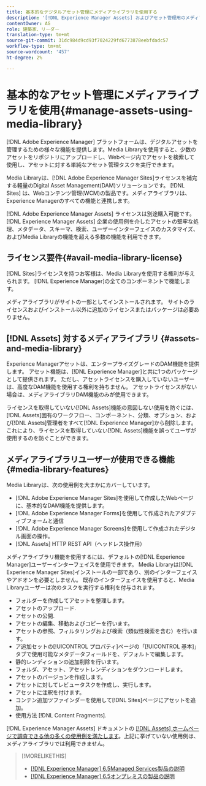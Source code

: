 ```yaml
---
title: 基本的なデジタルアセット管理にメディアライブラリを使用する
description: '[!DNL Experience Manager Assets] およびアセット管理用のメディアライブラリ。'
contentOwner: AG
role: 建築家、リーダー
translation-type: tm+mt
source-git-commit: 31dc984d9cd93f7024229fd6773878eebfdadc57
workflow-type: tm+mt
source-wordcount: '457'
ht-degree: 2%

---
```



<!--

Define Media Lib
Define req for it
Define use cases
Define what is not included

-->

# 基本的なアセット管理にメディアライブラリを使用{#manage-assets-using-media-library}

[!DNL Adobe Experience Manager] プラットフォームは、デジタルアセットを管理するための様々な機能を提供します。Media Libraryを使用すると、少数のアセットをリポジトリにアップロードし、Webページ内でアセットを検索して使用し、アセットに対する単純なアセット管理タスクを実行できます。

Media Libraryは、[!DNL Adobe Experience Manager Sites]ライセンスを補完する軽量のDigital Asset Management(DAM)ソリューションです。 [!DNL Sites] は、Webコンテンツ管理(WCM)の製品です。メディアライブラリは、Experience Managerのすべての機能と連携します。

[!DNL Adobe Experience Manager Assets] ライセンスは別途購入可能です。[!DNL Experience Manager Assets] 企業の使用例を介したアセットの堅牢な処理、メタデータ、スキーマ、検索、ユーザーインターフェイスのカスタマイズ、およびMedia Libraryの機能を超える多数の機能を利用できます。

## ライセンス要件{#avail-media-library-license}

[!DNL Sites]ライセンスを持つお客様は、Media Libraryを使用する権利が与えられます。 [!DNL Experience Manager]の全てのコンポーネントで機能します。

メディアライブラリがサイトの一部としてインストールされます。 サイトのライセンスおよびインストール以外に追加のライセンスまたはパッケージは必要ありません。

## [!DNL Assets] 対するメディアライブラリ  {#assets-and-media-library}

Experience Managerアセットは、エンタープライズグレードのDAM機能を提供します。 アセット機能は、[!DNL Experience Manager]と共に1つのパッケージとして提供されます。 ただし、アセットライセンスを購入していないユーザーは、高度なDAM機能を使用する権利を持ちません。 アセットライセンスがない場合は、メディアライブラリDAM機能のみが使用できます。

ライセンスを取得していない[!DNL Assets]機能の意図しない使用を防ぐには、[!DNL Assets]固有のワークフロー、コンポーネント、分類、オプション、および[!DNL Assets]管理者をすべて[!DNL Experience Manager]から削除します。 これにより、ライセンスを取得していない[!DNL Assets]機能を誤ってユーザが使用するのを防ぐことができます。

## メディアライブラリユーザーが使用できる機能{#media-library-features}

Media Libraryは、次の使用例を大まかにカバーしています。

* [!DNL Adobe Experience Manager Sites]を使用して作成したWebページに、基本的なDAM機能を提供します。
* [!DNL Adobe Experience Manager Forms]を使用して作成されたアダプティブフォームと通信
* [!DNL Adobe Experience Manager Screens]を使用して作成されたデジタル画面の操作。
* [!DNL Assets] HTTP REST API（ヘッドレス操作用）

<!-- TBD: Remove this after confirmation. May need to merge this list with the list provided by PMs.

* Basic metadata properties
* Tag management
* Version control
* Static renditions
* Projects, tasks, workflow authoring
* Activity stream (timeline)
* Query Builder (API)
* Marketing Cloud integration
* User interface customization and extension
* Comments and annotation
-->

メディアライブラリ機能を使用するには、デフォルトの[!DNL Experience Manager]ユーザーインターフェイスを使用できます。 Media Libraryは[!DNL Experience Manager Sites]インストールの一部であり、別のインターフェイスやアドオンを必要としません。 既存のインターフェイスを使用すると、Media Libraryユーザーは次のタスクを実行する権利を付与されます。

* フォルダーを作成してアセットを整理します。
* アセットのアップロード.
* アセットの公開.
* アセットの編集、移動およびコピーを行います。
* アセットの参照、フィルタリングおよび検索（類似性検索を含む）を行います。
* ア追加セットの[!UICONTROL プロパティ]ページの「[!UICONTROL 基本]」タブで使用可能なメタデータフィールドを、デフォルトで編集します。<!-- excluding Smart Tags -->
* 静的レンディションの追加削除を行います。
* フォルダ、アセット、アセットレンディションをダウンロードします。
* アセットのバージョンを作成します。
* アセットに対してレビュータスクを作成し、実行します。
* アセットに注釈を付けます。
* コンテン追加ツファインダーを使用して[!DNL Sites]ページにアセットを追加。
* 使用方法 [!DNL Content Fragments].

<!-- TBD: Define exactly which basic Assets workflow are available for use with Media Library?
-->

[!DNL Experience Manager Assets] ドキュメントの [[!DNL Assets] ホームページで調査できる他の多くの使用例を満たします](https://experienceleague.adobe.com/docs/experience-manager-65/assets/home.html?lang=ja)。上記に挙げていない使用例は、メディアライブラリでは利用できません。

>[!MORELIKETHIS]
>
>* [[!DNL Experience Manager] 6.5Managed Services製品の説明](https://helpx.adobe.com/legal/product-descriptions/adobe-experience-manager-managed-services.html)
>* [[!DNL Experience Manager] 6.5オンプレミスの製品の説明](https://helpx.adobe.com/legal/product-descriptions/adobe-experience-manager-on-premise.html)

